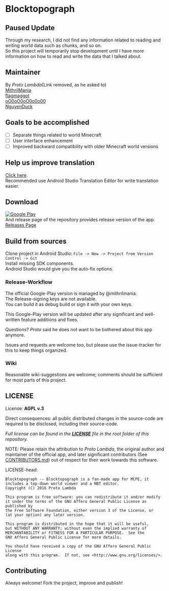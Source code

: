 # Blocktopograph

## Paused Update
Through my research, I did not find any information related to reading and writing world data such as chunks, and so on.</br>
So this project will temporarily stop development until I have more information on how to read and write the data that I talked about.</br>

## Maintainer

By *Proto Lambda*\(Link removed, as he asked to\) </br>
[MithrilMania](https://github.com/MithrilMania) </br>
[flagmaggot](https://github.com/flagmaggot) </br>
[oO0oO0oO0o0o00](https://github.com/oO0oO0oO0o0o00) </br>
[NguyenDuck](https://github.com/NguyenDuck) </br>

## Goals to be accomplished
 - [ ] Separate things related to world Minecraft 
 - [ ] User interface enhancement 
 - [ ] Improved backward compatibility with older Minecraft world versions

## Help us improve translation

[Click here](translation.md). </br>
Recommended use Android Studio Translation Editor for write translation easier.

## Download
[![Google Play](https://lh3.googleusercontent.com/qF9r3ZjtgG-qyHdmjecArtKiulz1gmwL_xl9R3_fzk6igSeoN0wYbJSKEX5d_fxJRwYZJpHbqcLB3i9atl-9dOfUl9an7U43TfZ9PtQ=s0)](https://play.google.com/store/apps/details?id=rbq2012.blocktopograph)
</br>
And release page of the repository provides release version of the app. </br>
[Releases Page](https://github.com/NguyenDuck/blocktopograph/releases)

## Build from sources

Clone project in Android Studio: `File -> New -> Project from Version Control -> Git` </br>
Install missing SDK components. </br>
Android Studio would give you the auto-fix options. </br>

### Release-Workflow

The official Google-Play version is managed by @mithrilmania. </br>
The Release-signing keys are not available. </br>
You can build it as debug build or sign it with your own keys. </br>

This Google-Play version will be updated after any significant and well-written feature additions and fixes. </br>

Questions? *Proto* said he does not want to be bothered about this app anymore. </br>

Issues and requests are welcome too, but please use the issue-tracker for this to keep things organized. </br>

### Wiki

Reasonable wiki-suggestions are welcome; comments should be sufficient for most parts of this project.


## LICENSE

License: **AGPL v.3**

Direct consequences: all public distributed changes in the source-code
 are required to be disclosed, including their source-code.

*Full license can be found in the [**LICENSE**](LICENSE) file in the root folder of this repository.*

NOTE: Please retain the attribution to *Proto Lambda*, the original author
 and maintainer of the official app, and later significant contributors (See [CONTRIBUTORS.md](CONTRIBUTORS.md))
 out of respect for their work towards this software.

LICENSE-head:

    Blocktopograph -- Blocktopograph is a fan-made app for MCPE, it includes a top-down world viewer and a NBT editor.
    Copyright (C) 2016 Proto Lambda

    This program is free software: you can redistribute it and/or modify
    it under the terms of the GNU Affero General Public License as published by
    the Free Software Foundation, either version 3 of the License, or
    (at your option) any later version.

    This program is distributed in the hope that it will be useful,
    but WITHOUT ANY WARRANTY; without even the implied warranty of
    MERCHANTABILITY or FITNESS FOR A PARTICULAR PURPOSE.  See the
    GNU Affero General Public License for more details.

    You should have received a copy of the GNU Affero General Public License
    along with this program.  If not, see <http://www.gnu.org/licenses/>.



## Contributing

Always welcome! Fork the project, improve and publish!
